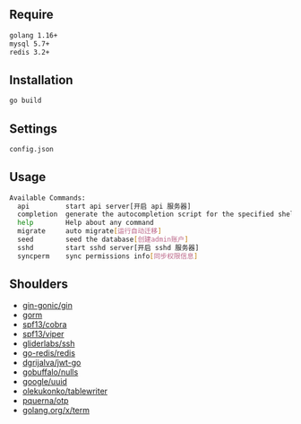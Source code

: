 ## Require

```bash
golang 1.16+
mysql 5.7+
redis 3.2+
```

## Installation

```bash
go build
```

## Settings

```bash
config.json
```

## Usage

```bash
Available Commands:
  api         start api server[开启 api 服务器]
  completion  generate the autocompletion script for the specified shell
  help        Help about any command
  migrate     auto migrate[运行自动迁移]
  seed        seed the database[创建admin账户]
  sshd        start sshd server[开启 sshd 服务器]
  syncperm    sync permissions info[同步权限信息]
```

## Shoulders

- [gin-gonic/gin](https://github.com/gin-gonic/gin)
- [gorm](https://gorm.io/)
- [spf13/cobra](https://github.com/spf13/cobra)
- [spf13/viper](https://github.com/spf13/viper)
- [gliderlabs/ssh](https://github.com/gliderlabs/ssh)
- [go-redis/redis](https://github.com/go-redis/redis)
- [dgrijalva/jwt-go](https://github.com/dgrijalva/jwt-go)
- [gobuffalo/nulls](https://github.com/gobuffalo/nulls)
- [google/uuid](https://github.com/google/uuid)
- [olekukonko/tablewriter](https://github.com/olekukonko/tablewriter)
- [pquerna/otp](https://github.com/pquerna/otp)
- [golang.org/x/term](https://golang.org/x/term)
